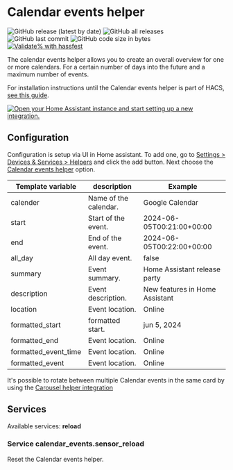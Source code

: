 # Calendar events helper

![GitHub release (latest by date)](https://img.shields.io/github/v/release/kgn3400/calendar_events)
![GitHub all releases](https://img.shields.io/github/downloads/kgn3400/calendar_events/total)
![GitHub last commit](https://img.shields.io/github/last-commit/kgn3400/calendar_events)
![GitHub code size in bytes](https://img.shields.io/github/languages/code-size/kgn3400/calendar_events)
[![Validate% with hassfest](https://github.com/kgn3400/calendar_events/workflows/Validate%20with%20hassfest/badge.svg)](https://github.com/kgn3400/calendar_events/actions/workflows/hassfest.yaml)

The calendar events helper allows you to create an overall overview for one or more calendars. For a certain number of days into the future and a maximum number of events.

For installation instructions until the Calendar events helper is part of HACS, [see this guide](https://hacs.xyz/docs/faq/custom_repositories).

[![Open your Home Assistant instance and start setting up a new integration.](https://my.home-assistant.io/badges/config_flow_start.svg)](https://my.home-assistant.io/redirect/config_flow_start/?domain=calendar_events)

## Configuration

Configuration is setup via UI in Home assistant. To add one, go to [Settings > Devices & Services > Helpers](https://my.home-assistant.io/redirect/helpers) and click the add button. Next choose the [Calendar events helper](https://my.home-assistant.io/redirect/config_flow_start?domain=calendar_events) option.

<!-- <img src="images/config.png" width="400" height="auto" alt="Config"> -->
<!--
<img src="https://github.com/kgn3400/calendar_events/blob/main/images/config.png" width="400" height="auto" alt="Config">
<br/>
<br/>
-->

| Template variable | description              | Example                           |
| -------------------- | --------------------- | --------------------------------- |
| calender             | Name of the calendar. | Google Calendar                   |
| start                | Start of the event.   | 2024-06-05T00:21:00+00:00         |
| end                  | End of the event.     | 2024-06-05T00:22:00+00:00         |
| all_day              | All day event.        | false                             |
| summary              | Event summary.        | Home Assistant release party      |
| description          | Event description.    | New features in Home Assistant    |
| location             | Event location.       | Online                            |
| formatted_start      | formatted start.      | jun 5, 2024                       |
| formatted_end        | Event location.       | Online                            |
| formatted_event_time | Event location.       | Online                            |
| formatted_event      | Event location.       | Online                            |

It's possible to rotate between multiple Calendar events in the same card by using the [Carousel helper integration](https://github.com/kgn3400/carousel)

## Services

Available services: __reload__

### Service calendar_events.sensor_reload

Reset the Calendar events helper.
